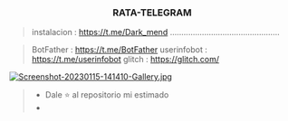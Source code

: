 <h3 align="center"> RATA-TELEGRAM </h3>

> instalacion : https://t.me/Dark_mend
> ................................................


> BotFather : https://t.me/BotFather
> userinfobot : https://t.me/userinfobot
> glitch : https://glitch.com/

[![Screenshot-20230115-141410-Gallery.jpg](https://i.postimg.cc/fL9qDpbk/Screenshot-20230115-141410-Gallery.jpg)](https://postimg.cc/XGnkg2d0)


> - Dale ⭐ al repositorio mi estimado
> - 
